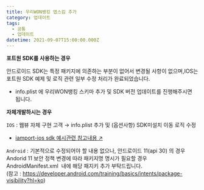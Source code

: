 ```yaml
---
title: 우리WON뱅킹 앱스킴 추가
category: 업데이트
tags:
  - 공통
  - 업데이트
datetime: 2021-09-07T15:00:00.000Z
---
```


<Callout content="iOS URL Scheme : NewSmartPib://iOS APP ID : id1470181651" />

**포트원 SDK를 사용하는 경우**

안드로이드 SDK는 특정 패키지에 의존하는 부분이 없어서 변경될 사항이 없으며,IOS는 포트원 SDK 예제 및 로직 관련 일부 수정 처리가 완료되었습니다.

- info.plist 에 우리WON뱅킹 스키마 추가 및 SDK 버전 업데이트를 진행해주시면 됩니다.

**자체개발하시는 경우**

`IOS` : 웹뷰 자체 구현 고객 → info.plist 추가 및 (옵션사항) SDK미설치 이동 로직 수정

- [iamport-ios sdk 예시](https://github.com/iamport/iamport-ios/blob/e070cd4ce932660349cbfeb99e309004fc7fc392/Example/iamport-ios/Info.plist#L66)[관련 참고내용 ↗](https://developer.apple.com/documentation/uikit/uiapplication/1622952-canopenurl)

`Android` : 기본적으로 수정되어야 할 내용 없으나, 안드로이드 11(api 30) 의 경우 Andorid 11 보안 정책 변경에 따라 패키지명 명시가 필요할 경우 AndroidManifest.xml  내에 해당 패지키 추가 부탁드립니다.\
(참고 : <https://developer.android.com/training/basics/intents/package-visibility?hl=ko>)
